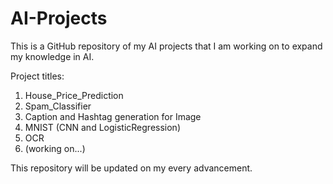 # AI-Projects


This is a GitHub repository of my AI projects that I am working on to expand my knowledge in AI.


Project titles: 
1. House_Price_Prediction
2. Spam_Classifier
3. Caption and Hashtag generation for Image
4. MNIST (CNN and LogisticRegression)
5. OCR
6. (working on...)

This repository will be updated on my every advancement.
